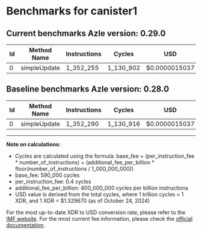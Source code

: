 # Benchmarks for canister1

## Current benchmarks Azle version: 0.29.0

| Id  | Method Name  | Instructions | Cycles    | USD           | USD/Million Calls | Change                         |
| --- | ------------ | ------------ | --------- | ------------- | ----------------- | ------------------------------ |
| 0   | simpleUpdate | 1_352_255    | 1_130_902 | $0.0000015037 | $1.50             | <font color="green">-35</font> |

## Baseline benchmarks Azle version: 0.28.0

| Id  | Method Name  | Instructions | Cycles    | USD           | USD/Million Calls |
| --- | ------------ | ------------ | --------- | ------------- | ----------------- |
| 0   | simpleUpdate | 1_352_290    | 1_130_916 | $0.0000015037 | $1.50             |

---

**Note on calculations:**

- Cycles are calculated using the formula: base_fee + (per_instruction_fee \* number_of_instructions) + (additional_fee_per_billion \* floor(number_of_instructions / 1_000_000_000))
- base_fee: 590_000 cycles
- per_instruction_fee: 0.4 cycles
- additional_fee_per_billion: 400_000_000 cycles per billion instructions
- USD value is derived from the total cycles, where 1 trillion cycles = 1 XDR, and 1 XDR = $1.329670 (as of October 24, 2024)

For the most up-to-date XDR to USD conversion rate, please refer to the [IMF website](https://www.imf.org/external/np/fin/data/rms_sdrv.aspx).
For the most current fee information, please check the [official documentation](https://internetcomputer.org/docs/current/developer-docs/gas-cost#execution).
